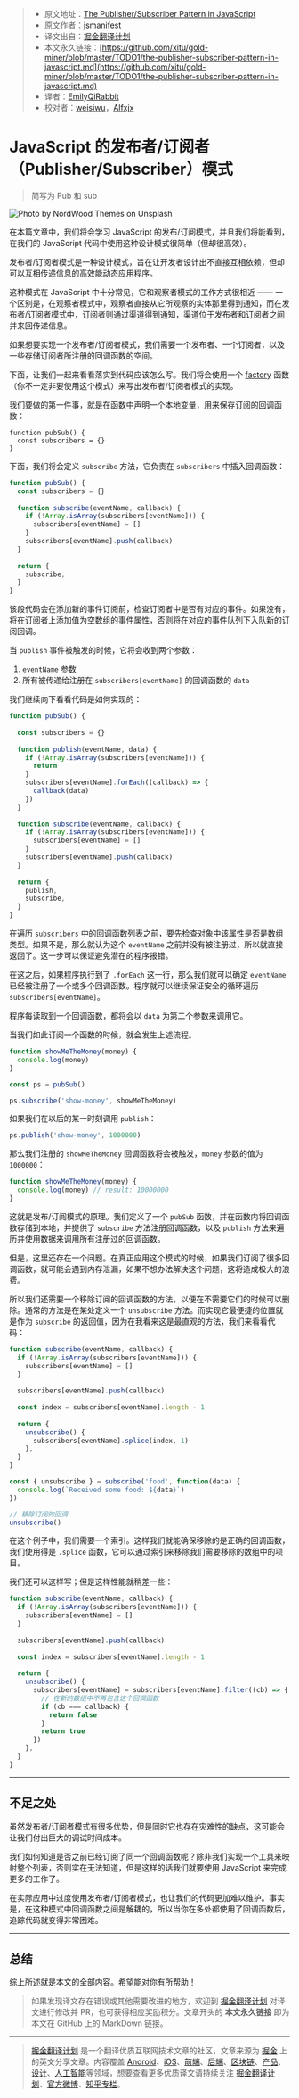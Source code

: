 > * 原文地址：[The Publisher/Subscriber Pattern in JavaScript](https://medium.com/better-programming/the-publisher-subscriber-pattern-in-javascript-2b31b7ea075a)
> * 原文作者：[jsmanifest](https://medium.com/@jsmanifest)
> * 译文出自：[掘金翻译计划](https://github.com/xitu/gold-miner)
> * 本文永久链接：[https://github.com/xitu/gold-miner/blob/master/TODO1/the-publisher-subscriber-pattern-in-javascript.md](https://github.com/xitu/gold-miner/blob/master/TODO1/the-publisher-subscriber-pattern-in-javascript.md)
> * 译者：[EmilyQiRabbit](https://github.com/EmilyQiRabbit)
> * 校对者：[weisiwu](https://github.com/weisiwu)，[Alfxjx](https://github.com/Alfxjx)

# JavaScript 的发布者/订阅者（Publisher/Subscriber）模式

> 简写为 Pub 和 sub

![**Photo by [NordWood Themes](https://unsplash.com/@nordwood) on [Unsplash](https://unsplash.com/)**](https://cdn-images-1.medium.com/max/3000/1*yH2hPgLBkX2CtuFwGlpdIA.jpeg)

在本篇文章中，我们将会学习 JavaScript 的发布/订阅模式，并且我们将能看到，在我们的 JavaScript 代码中使用这种设计模式很简单（但却很高效）。

发布者/订阅者模式是一种设计模式，旨在让开发者设计出不直接互相依赖，但却可以互相传递信息的高效能动态应用程序。

这种模式在 JavaScript 中十分常见，它和观察者模式的工作方式很相近 —— 一个区别是，在观察者模式中，观察者直接从它所观察的实体那里得到通知，而在发布者/订阅者模式中，订阅者则通过渠道得到通知，渠道位于发布者和订阅者之间并来回传递信息。

如果想要实现一个发布者/订阅者模式，我们需要一个发布者、一个订阅者，以及一些存储订阅者所注册的回调函数的空间。

下面，让我们一起来看看落实到代码应该怎么写。我们将会使用一个 [factory](https://www.sitepoint.com/factory-functions-javascript/) 函数（你不一定非要使用这个模式）来写出发布者/订阅者模式的实现。

我们要做的第一件事，就是在函数中声明一个本地变量，用来保存订阅的回调函数：

```
function pubSub() {
  const subscribers = {}
}
```

下面，我们将会定义 `subscribe` 方法，它负责在 `subscribers` 中插入回调函数：

```JavaScript
function pubSub() {
  const subscribers = {}
  
  function subscribe(eventName, callback) {
    if (!Array.isArray(subscribers[eventName])) {
      subscribers[eventName] = []
    }
    subscribers[eventName].push(callback)
  }
  
  return {
    subscribe,
  }
}
```

该段代码会在添加新的事件订阅前，检查订阅者中是否有对应的事件。如果没有，将在订阅者上添加值为空数组的事件属性，否则将在对应的事件队列下入队新的订阅回调。

当 `publish` 事件被触发的时候，它将会收到两个参数：

1. `eventName` 参数
2. 所有被传递给注册在 `subscribers[eventName]` 的回调函数的 `data`

我们继续向下看看代码是如何实现的：

```JavaScript
function pubSub() {
  
  const subscribers = {}
  
  function publish(eventName, data) {
    if (!Array.isArray(subscribers[eventName])) {
      return
    }
    subscribers[eventName].forEach((callback) => {
      callback(data)
    })
  }
  
  function subscribe(eventName, callback) {
    if (!Array.isArray(subscribers[eventName])) {
      subscribers[eventName] = []
    }
    subscribers[eventName].push(callback)
  }
  
  return {
    publish,
    subscribe,
  }
}
```

在遍历 `subscribers` 中的回调函数列表之前，要先检查对象中该属性是否是数组类型。如果不是，那么就认为这个 `eventName` 之前并没有被注册过，所以就直接返回了。这一步可以保证避免潜在的程序报错。

在这之后，如果程序执行到了 `.forEach` 这一行，那么我们就可以确定 `eventName` 已经被注册了一个或多个回调函数。程序就可以继续保证安全的循环遍历 `subscribers[eventName]`。

程序每读取到一个回调函数，都将会以 `data` 为第二个参数来调用它。

当我们如此订阅一个函数的时候，就会发生上述流程。

```JavaScript
function showMeTheMoney(money) {
  console.log(money)
}

const ps = pubSub()

ps.subscribe('show-money', showMeTheMoney)
```

如果我们在以后的某一时刻调用 `publish`：

```JavaScript
ps.publish('show-money', 1000000)
```

那么我们注册的 `showMeTheMoney` 回调函数将会被触发，`money` 参数的值为 `1000000`：

```JavaScript
function showMeTheMoney(money) {
  console.log(money) // result: 10000000
}
```

这就是发布/订阅模式的原理。我们定义了一个 `pubSub` 函数，并在函数内将回调函数存储到本地，并提供了 `subscribe` 方法注册回调函数，以及 `publish` 方法来遍历并使用数据来调用所有注册过的回调函数。

但是，这里还存在一个问题。在真正应用这个模式的时候，如果我们订阅了很多回调函数，就可能会遇到内存泄漏，如果不想办法解决这个问题，这将造成极大的浪费。

所以我们还需要一个移除订阅的回调函数的方法，以便在不需要它们的时候可以删除。通常的方法是在某处定义一个 `unsubscribe` 方法。而实现它最便捷的位置就是作为 `subscribe` 的返回值，因为在我看来这是最直观的方法，我们来看看代码：

```JavaScript
function subscribe(eventName, callback) {
  if (!Array.isArray(subscribers[eventName])) {
    subscribers[eventName] = []
  }
  
  subscribers[eventName].push(callback)
  
  const index = subscribers[eventName].length - 1
  
  return {
    unsubscribe() {
      subscribers[eventName].splice(index, 1)
    },
  }
}

const { unsubscribe } = subscribe('food', function(data) {
  console.log(`Received some food: ${data}`)
})

// 移除订阅的回调
unsubscribe()
```

在这个例子中，我们需要一个索引。这样我们就能确保移除的是正确的回调函数，我们使用得是 `.splice` 函数，它可以通过索引来移除我们需要移除的数组中的项目。

我们还可以这样写；但是这样性能就稍差一些：

```JavaScript
function subscribe(eventName, callback) {
  if (!Array.isArray(subscribers[eventName])) {
    subscribers[eventName] = []
  }
  
  subscribers[eventName].push(callback)
  
  const index = subscribers[eventName].length - 1
  
  return {
    unsubscribe() {
      subscribers[eventName] = subscribers[eventName].filter((cb) => {
        // 在新的数组中不再包含这个回调函数
        if (cb === callback) {
          return false
        }
        return true
      })
    },
  }
}
```

---

## 不足之处

虽然发布者/订阅者模式有很多优势，但是同时它也存在灾难性的缺点，这可能会让我们付出巨大的调试时间成本。

我们如何知道是否之前已经订阅了同一个回调函数呢？除非我们实现一个工具来映射整个列表，否则实在无法知道，但是这样的话我们就要使用 JavaScript 来完成更多的工作了。

在实际应用中过度使用发布者/订阅者模式，也让我们的代码更加难以维护。事实是，在这种模式中回调函数之间是解耦的，所以当你在多处都使用了回调函数后，追踪代码就变得非常困难。

---

## 总结

综上所述就是本文的全部内容。希望能对你有所帮助！

> 如果发现译文存在错误或其他需要改进的地方，欢迎到 [掘金翻译计划](https://github.com/xitu/gold-miner) 对译文进行修改并 PR，也可获得相应奖励积分。文章开头的 **本文永久链接** 即为本文在 GitHub 上的 MarkDown 链接。

---

> [掘金翻译计划](https://github.com/xitu/gold-miner) 是一个翻译优质互联网技术文章的社区，文章来源为 [掘金](https://juejin.im) 上的英文分享文章。内容覆盖 [Android](https://github.com/xitu/gold-miner#android)、[iOS](https://github.com/xitu/gold-miner#ios)、[前端](https://github.com/xitu/gold-miner#前端)、[后端](https://github.com/xitu/gold-miner#后端)、[区块链](https://github.com/xitu/gold-miner#区块链)、[产品](https://github.com/xitu/gold-miner#产品)、[设计](https://github.com/xitu/gold-miner#设计)、[人工智能](https://github.com/xitu/gold-miner#人工智能)等领域，想要查看更多优质译文请持续关注 [掘金翻译计划](https://github.com/xitu/gold-miner)、[官方微博](http://weibo.com/juejinfanyi)、[知乎专栏](https://zhuanlan.zhihu.com/juejinfanyi)。
